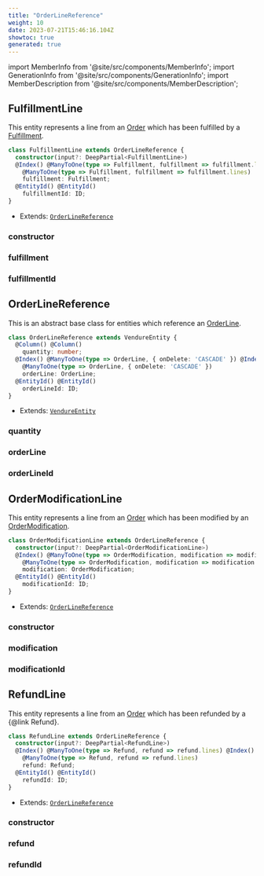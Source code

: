 ```yaml
---
title: "OrderLineReference"
weight: 10
date: 2023-07-21T15:46:16.104Z
showtoc: true
generated: true
---
```

<!-- This file was generated from the Vendure source. Do not modify. Instead, re-run the "docs:build" script -->
import MemberInfo from '@site/src/components/MemberInfo';
import GenerationInfo from '@site/src/components/GenerationInfo';
import MemberDescription from '@site/src/components/MemberDescription';


## FulfillmentLine

<GenerationInfo sourceFile="packages/core/src/entity/order-line-reference/fulfillment-line.entity.ts" sourceLine="16" packageName="@vendure/core" />

This entity represents a line from an <a href='/reference/typescript-api/entities/order#order'>Order</a> which has been fulfilled by a <a href='/reference/typescript-api/entities/fulfillment#fulfillment'>Fulfillment</a>.

```ts title="Signature"
class FulfillmentLine extends OrderLineReference {
  constructor(input?: DeepPartial<FulfillmentLine>)
  @Index() @ManyToOne(type => Fulfillment, fulfillment => fulfillment.lines) @Index()
    @ManyToOne(type => Fulfillment, fulfillment => fulfillment.lines)
    fulfillment: Fulfillment;
  @EntityId() @EntityId()
    fulfillmentId: ID;
}
```
* Extends: <code><a href='/reference/typescript-api/entities/order-line-reference#orderlinereference'>OrderLineReference</a></code>



<div className="members-wrapper">

### constructor

<MemberInfo kind="method" type="(input?: DeepPartial&#60;<a href='/reference/typescript-api/entities/order-line-reference#fulfillmentline'>FulfillmentLine</a>&#62;) => FulfillmentLine"   />


### fulfillment

<MemberInfo kind="property" type="<a href='/reference/typescript-api/entities/fulfillment#fulfillment'>Fulfillment</a>"   />


### fulfillmentId

<MemberInfo kind="property" type="<a href='/reference/typescript-api/common/id#id'>ID</a>"   />




</div>


## OrderLineReference

<GenerationInfo sourceFile="packages/core/src/entity/order-line-reference/order-line-reference.entity.ts" sourceLine="15" packageName="@vendure/core" />

This is an abstract base class for entities which reference an <a href='/reference/typescript-api/entities/order-line#orderline'>OrderLine</a>.

```ts title="Signature"
class OrderLineReference extends VendureEntity {
  @Column() @Column()
    quantity: number;
  @Index() @ManyToOne(type => OrderLine, { onDelete: 'CASCADE' }) @Index()
    @ManyToOne(type => OrderLine, { onDelete: 'CASCADE' })
    orderLine: OrderLine;
  @EntityId() @EntityId()
    orderLineId: ID;
}
```
* Extends: <code><a href='/reference/typescript-api/entities/vendure-entity#vendureentity'>VendureEntity</a></code>



<div className="members-wrapper">

### quantity

<MemberInfo kind="property" type="number"   />


### orderLine

<MemberInfo kind="property" type="<a href='/reference/typescript-api/entities/order-line#orderline'>OrderLine</a>"   />


### orderLineId

<MemberInfo kind="property" type="<a href='/reference/typescript-api/common/id#id'>ID</a>"   />




</div>


## OrderModificationLine

<GenerationInfo sourceFile="packages/core/src/entity/order-line-reference/order-modification-line.entity.ts" sourceLine="16" packageName="@vendure/core" />

This entity represents a line from an <a href='/reference/typescript-api/entities/order#order'>Order</a> which has been modified by an <a href='/reference/typescript-api/entities/order-modification#ordermodification'>OrderModification</a>.

```ts title="Signature"
class OrderModificationLine extends OrderLineReference {
  constructor(input?: DeepPartial<OrderModificationLine>)
  @Index() @ManyToOne(type => OrderModification, modification => modification.lines) @Index()
    @ManyToOne(type => OrderModification, modification => modification.lines)
    modification: OrderModification;
  @EntityId() @EntityId()
    modificationId: ID;
}
```
* Extends: <code><a href='/reference/typescript-api/entities/order-line-reference#orderlinereference'>OrderLineReference</a></code>



<div className="members-wrapper">

### constructor

<MemberInfo kind="method" type="(input?: DeepPartial&#60;<a href='/reference/typescript-api/entities/order-line-reference#ordermodificationline'>OrderModificationLine</a>&#62;) => OrderModificationLine"   />


### modification

<MemberInfo kind="property" type="<a href='/reference/typescript-api/entities/order-modification#ordermodification'>OrderModification</a>"   />


### modificationId

<MemberInfo kind="property" type="<a href='/reference/typescript-api/common/id#id'>ID</a>"   />




</div>


## RefundLine

<GenerationInfo sourceFile="packages/core/src/entity/order-line-reference/refund-line.entity.ts" sourceLine="16" packageName="@vendure/core" />

This entity represents a line from an <a href='/reference/typescript-api/entities/order#order'>Order</a> which has been refunded by a {@link Refund}.

```ts title="Signature"
class RefundLine extends OrderLineReference {
  constructor(input?: DeepPartial<RefundLine>)
  @Index() @ManyToOne(type => Refund, refund => refund.lines) @Index()
    @ManyToOne(type => Refund, refund => refund.lines)
    refund: Refund;
  @EntityId() @EntityId()
    refundId: ID;
}
```
* Extends: <code><a href='/reference/typescript-api/entities/order-line-reference#orderlinereference'>OrderLineReference</a></code>



<div className="members-wrapper">

### constructor

<MemberInfo kind="method" type="(input?: DeepPartial&#60;<a href='/reference/typescript-api/entities/order-line-reference#refundline'>RefundLine</a>&#62;) => RefundLine"   />


### refund

<MemberInfo kind="property" type="Refund"   />


### refundId

<MemberInfo kind="property" type="<a href='/reference/typescript-api/common/id#id'>ID</a>"   />




</div>
